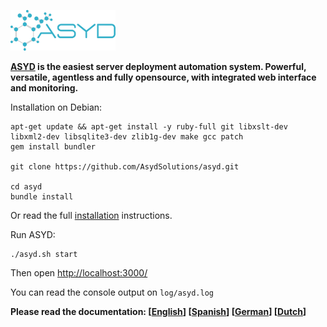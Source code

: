 ![ASYD Logo](https://raw.githubusercontent.com/AsydSolutions/ASYD/master/static/lib/img/asyd-logo.png)

**[ASYD](http://www.asyd.eu/) is the easiest server deployment automation system.
Powerful, versatile, agentless and fully opensource, with integrated web interface and monitoring.**


Installation on Debian:

	apt-get update && apt-get install -y ruby-full git libxslt-dev libxml2-dev libsqlite3-dev zlib1g-dev make gcc patch
	gem install bundler

	git clone https://github.com/AsydSolutions/asyd.git

	cd asyd
	bundle install

Or read the full [installation](https://github.com/AsydSolutions/asyd/blob/master/static/doc/en/installing.md) instructions.

Run ASYD:

	./asyd.sh start

Then open [http://localhost:3000/](http://localhost:3000/)

You can read the console output on `log/asyd.log`


**Please read the documentation: [[English](https://github.com/AsydSolutions/asyd/blob/master/static/doc/en/README.md)] [[Spanish](https://github.com/AsydSolutions/asyd/blob/master/static/doc/es/README.md)] [[German](https://github.com/AsydSolutions/asyd/blob/master/static/doc/de/README.md)] [[Dutch](https://github.com/AsydSolutions/asyd/blob/master/static/doc/nl/README.md)]**
